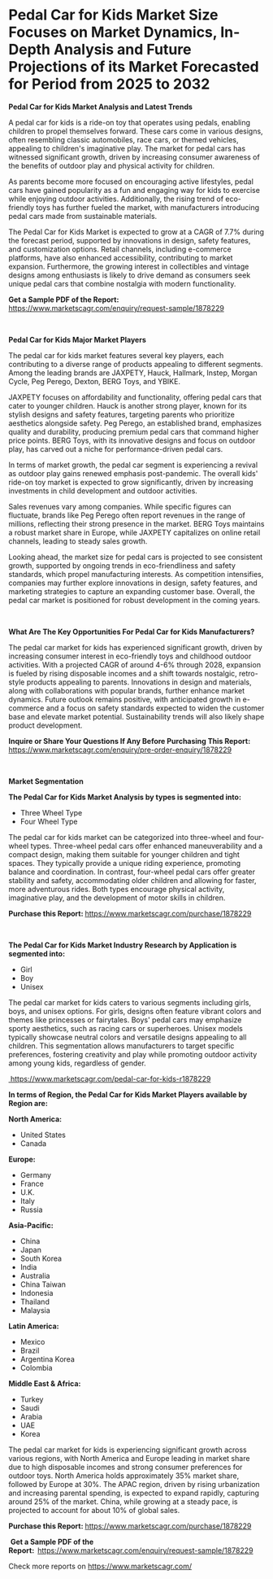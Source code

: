 <p><h1>Pedal Car for Kids Market Size Focuses on Market Dynamics, In-Depth Analysis and Future Projections of its Market Forecasted for Period from 2025 to 2032</h1></p><p><strong>Pedal Car for Kids Market Analysis and Latest Trends</strong></p>
<p><p>A pedal car for kids is a ride-on toy that operates using pedals, enabling children to propel themselves forward. These cars come in various designs, often resembling classic automobiles, race cars, or themed vehicles, appealing to children's imaginative play. The market for pedal cars has witnessed significant growth, driven by increasing consumer awareness of the benefits of outdoor play and physical activity for children.</p><p>As parents become more focused on encouraging active lifestyles, pedal cars have gained popularity as a fun and engaging way for kids to exercise while enjoying outdoor activities. Additionally, the rising trend of eco-friendly toys has further fueled the market, with manufacturers introducing pedal cars made from sustainable materials.</p><p>The Pedal Car for Kids Market is expected to grow at a CAGR of 7.7% during the forecast period, supported by innovations in design, safety features, and customization options. Retail channels, including e-commerce platforms, have also enhanced accessibility, contributing to market expansion. Furthermore, the growing interest in collectibles and vintage designs among enthusiasts is likely to drive demand as consumers seek unique pedal cars that combine nostalgia with modern functionality.</p></p>
<p><strong>Get a Sample PDF of the Report:&nbsp;</strong> <a href="https://www.marketscagr.com/enquiry/request-sample/1878229?utm_campaign=2235&utm_medium=2&utm_source=Github&utm_content=ia&utm_term=10022025&utm_id=pedal-car-for-kids">https://www.marketscagr.com/enquiry/request-sample/1878229</a></p>
<p>&nbsp;</p>
<p><strong>Pedal Car for Kids Major Market Players</strong></p>
<p><p>The pedal car for kids market features several key players, each contributing to a diverse range of products appealing to different segments. Among the leading brands are JAXPETY, Hauck, Hallmark, Instep, Morgan Cycle, Peg Perego, Dexton, BERG Toys, and YBIKE.</p><p>JAXPETY focuses on affordability and functionality, offering pedal cars that cater to younger children. Hauck is another strong player, known for its stylish designs and safety features, targeting parents who prioritize aesthetics alongside safety. Peg Perego, an established brand, emphasizes quality and durability, producing premium pedal cars that command higher price points. BERG Toys, with its innovative designs and focus on outdoor play, has carved out a niche for performance-driven pedal cars.</p><p>In terms of market growth, the pedal car segment is experiencing a revival as outdoor play gains renewed emphasis post-pandemic. The overall kids' ride-on toy market is expected to grow significantly, driven by increasing investments in child development and outdoor activities.</p><p>Sales revenues vary among companies. While specific figures can fluctuate, brands like Peg Perego often report revenues in the range of millions, reflecting their strong presence in the market. BERG Toys maintains a robust market share in Europe, while JAXPETY capitalizes on online retail channels, leading to steady sales growth.</p><p>Looking ahead, the market size for pedal cars is projected to see consistent growth, supported by ongoing trends in eco-friendliness and safety standards, which propel manufacturing interests. As competition intensifies, companies may further explore innovations in design, safety features, and marketing strategies to capture an expanding customer base. Overall, the pedal car market is positioned for robust development in the coming years.</p></p>
<p>&nbsp;</p>
<p><strong>What Are The Key Opportunities For Pedal Car for Kids Manufacturers?</strong></p>
<p><p>The pedal car market for kids has experienced significant growth, driven by increasing consumer interest in eco-friendly toys and childhood outdoor activities. With a projected CAGR of around 4-6% through 2028, expansion is fueled by rising disposable incomes and a shift towards nostalgic, retro-style products appealing to parents. Innovations in design and materials, along with collaborations with popular brands, further enhance market dynamics. Future outlook remains positive, with anticipated growth in e-commerce and a focus on safety standards expected to widen the customer base and elevate market potential. Sustainability trends will also likely shape product development.</p></p>
<p><strong>Inquire or Share Your Questions If Any Before Purchasing This Report:</strong> <a href="https://www.marketscagr.com/enquiry/pre-order-enquiry/1878229?utm_campaign=2235&utm_medium=2&utm_source=Github&utm_content=ia&utm_term=10022025&utm_id=pedal-car-for-kids">https://www.marketscagr.com/enquiry/pre-order-enquiry/1878229</a></p>
<p>&nbsp;</p>
<p><strong>Market Segmentation</strong></p>
<p><strong>The Pedal Car for Kids Market Analysis by types is segmented into:</strong></p>
<p><ul><li>Three Wheel Type</li><li>Four Wheel Type</li></ul></p>
<p><p>The pedal car for kids market can be categorized into three-wheel and four-wheel types. Three-wheel pedal cars offer enhanced maneuverability and a compact design, making them suitable for younger children and tight spaces. They typically provide a unique riding experience, promoting balance and coordination. In contrast, four-wheel pedal cars offer greater stability and safety, accommodating older children and allowing for faster, more adventurous rides. Both types encourage physical activity, imaginative play, and the development of motor skills in children.</p></p>
<p><strong>Purchase this Report:&nbsp;</strong><a href="https://www.marketscagr.com/purchase/1878229?utm_campaign=2235&utm_medium=2&utm_source=Github&utm_content=ia&utm_term=10022025&utm_id=pedal-car-for-kids">https://www.marketscagr.com/purchase/1878229</a></p>
<p>&nbsp;</p>
<p><strong>The Pedal Car for Kids Market Industry Research by Application is segmented into:</strong></p>
<p><ul><li>Girl</li><li>Boy</li><li>Unisex</li></ul></p>
<p><p>The pedal car market for kids caters to various segments including girls, boys, and unisex options. For girls, designs often feature vibrant colors and themes like princesses or fairytales. Boys' pedal cars may emphasize sporty aesthetics, such as racing cars or superheroes. Unisex models typically showcase neutral colors and versatile designs appealing to all children. This segmentation allows manufacturers to target specific preferences, fostering creativity and play while promoting outdoor activity among young kids, regardless of gender.</p></p>
<p><a href="https://www.marketscagr.com/pedal-car-for-kids-r1878229?utm_campaign=2235&utm_medium=2&utm_source=Github&utm_content=ia&utm_term=10022025&utm_id=pedal-car-for-kids">&nbsp;https://www.marketscagr.com/pedal-car-for-kids-r1878229</a></p>
<p><strong>In terms of Region, the Pedal Car for Kids Market Players available by Region are:</strong></p>
<p>
    <p> <strong> North America: </strong>
        <ul>
            <li>United States</li>
            <li>Canada</li>
        </ul>
        </p> 
    <p> <strong> Europe: </strong>
        <ul>
            <li>Germany</li>
            <li>France</li>
            <li>U.K.</li>
            <li>Italy</li>
            <li>Russia</li>
        </ul>
        </p> 
    <p> <strong> Asia-Pacific: </strong>
        <ul>
            <li>China</li>
            <li>Japan</li>
            <li>South Korea</li>
            <li>India</li>
            <li>Australia</li>
            <li>China Taiwan</li>
            <li>Indonesia</li>
            <li>Thailand</li>
            <li>Malaysia</li>
        </ul>
        </p> 
    <p> <strong> Latin America: </strong>
        <ul>
            <li>Mexico</li>
            <li>Brazil</li>
            <li>Argentina Korea</li>
            <li>Colombia</li>
        </ul>
        </p> 
    <p> <strong> Middle East & Africa: </strong>
        <ul>
            <li>Turkey</li>
            <li>Saudi</li>
            <li>Arabia</li>
            <li>UAE</li>
            <li>Korea</li>
        </ul>
    </p>
    </p>
<p><p>The pedal car market for kids is experiencing significant growth across various regions, with North America and Europe leading in market share due to high disposable incomes and strong consumer preferences for outdoor toys. North America holds approximately 35% market share, followed by Europe at 30%. The APAC region, driven by rising urbanization and increasing parental spending, is expected to expand rapidly, capturing around 25% of the market. China, while growing at a steady pace, is projected to account for about 10% of global sales.</p></p>
<p><strong>Purchase this Report: </strong><a href="https://www.marketscagr.com/purchase/1878229?utm_campaign=2235&utm_medium=2&utm_source=Github&utm_content=ia&utm_term=10022025&utm_id=pedal-car-for-kids">https://www.marketscagr.com/purchase/1878229</a></p>
<p>&nbsp;<strong>Get a Sample PDF of the Report:&nbsp;&nbsp;</strong><a href="https://www.marketscagr.com/enquiry/request-sample/1878229?utm_campaign=2235&utm_medium=2&utm_source=Github&utm_content=ia&utm_term=10022025&utm_id=pedal-car-for-kids">https://www.marketscagr.com/enquiry/request-sample/1878229</a></p>
<p><strong></strong></p>
<p>Check more reports on <a href="https://www.marketscagr.com/?utm_campaign=2235&utm_medium=2&utm_source=Github&utm_content=ia&utm_term=10022025&utm_id=pedal-car-for-kids">https://www.marketscagr.com/</a></p>